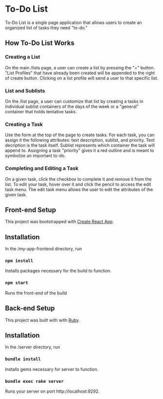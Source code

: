 # To-Do List

To-Do List is a single page application that allows users to create an organized list of tasks they need "to-do."

## How To-Do List Works

### Creating a List

On the main /lists page, a user can create a list by pressing the "+" button. "List Profiles" that have already been created will be appended to the right of create button. Clicking on a list profile will send a user to that specific list.

### List and Sublists

On the /list page, a user can customize that list by creating a tasks in individual sublist containers of the days of the week or a "general" container that holds tentative tasks.

### Creating a Task

Use the form at the top of the page to create tasks. For each task, you can assign it the following attributes: text description, sublist, and priority. Text decription is the task itself. Sublist represents which container the task will append to. Assigning a task "priority" gives it a red outline and is meant to symbolize an important to-do.

### Completing and Editing a Task

On a given task, click the checkbox to complete it and remove it from the list. To edit your task, hover over it and click the pencil to access the edit task menu. The edit task menu allows the user to edit the attributes of the given task.

## Front-end Setup

This project was bootstrapped with [Create React App](https://github.com/facebook/create-react-app).

## Installation

In the /my-app-frontend directory, run

### `npm install`

Installs packages necessary for the build to function.

### `npm start`

Runs the front-end of the build

## Back-end Setup

This project was built with with [Ruby](https://github.com/ruby).

## Installation

In the /server directory, run

### `bundle install`

Installs gems necessary for server to function.

### `bundle exec rake server`

Runs your server on port http://localhost:9292.

